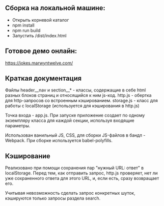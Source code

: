 ## Сборка на локальной машине:

* Открыть корневой каталог
* npm install
* npm run build
* Запустить /dist/index.html

## Готовое демо онлайн:

https://jokes.marwyntwelve.com/

## Краткая документация

Файлы header__nav и section__* - классы, содержащие в себе html разных блоков
страниц и относящийся к ним js-код. 
http.js - обертка для http-запросов со встроенным кэшированием.
storage.js - класс для работы с localStorage (используется для кэширования в 
http.js)

Точка входа - app.js. При запуске приложение создает по одному экземпляру класса
для каждой секции, используя входящие параметры.

Использован ванильный JS, CSS, для сборки JS-файлов в бандл - Webpack. При сборке
используется babel-polyfills.

## Кэширование

Реализовано при помощи сохранения пар "нужный URL: ответ" в localStorage.
Перед тем, как отправить запрос, http.js проверяет, нет ли уже сохраненного
ответа для этого URL, и, если есть, сразу возвращает его.

Учитывая невозможность сделать запрос конкретных шуток, кэшируются только
запросы раздела search.
